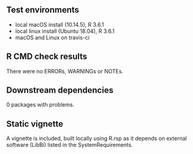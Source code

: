 ## Test environments
* local macOS install (10.14.5), R 3.6.1
* local linux install (Ubuntu 18.04), R 3.6.1
* macOS and Linux on travis-ci

## R CMD check results
There were no ERRORs, WARNINGs or NOTEs.

## Downstream dependencies
0 packages with problems.

## Static vignette
A vignette is included, built locally using R.rsp as it depends on external software (LibBi) listed in the SystemRequirements.
